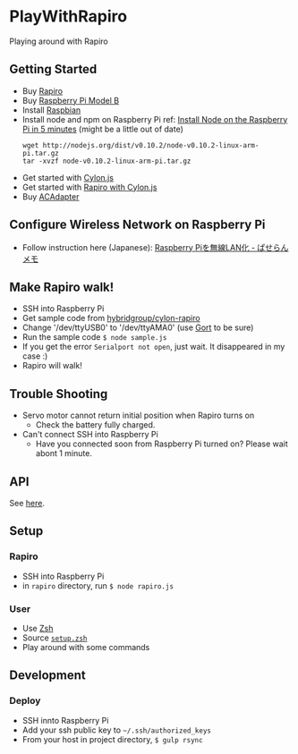 PlayWithRapiro
==============

Playing around with Rapiro

## Getting Started

- Buy [Rapiro](http://www.rapiro.com/)
- Buy [Raspberry Pi Model B](http://www.raspberrypi.org/products/model-b/)
- Install [Raspbian](http://www.raspbian.org/)
- Install node and npm on Raspberry Pi
  ref: [Install Node on the Raspberry Pi in 5 minutes](http://joshondesign.com/2013/10/23/noderpi) (might be a little out of date)
  ```
  wget http://nodejs.org/dist/v0.10.2/node-v0.10.2-linux-arm-pi.tar.gz
  tar -xvzf node-v0.10.2-linux-arm-pi.tar.gz
  ```
- Get started with [Cylon.js](http://cylonjs.com/)
- Get started with [Rapiro with Cylon.js](http://cylonjs.com/documentation/platforms/rapiro/)
- Buy [ACAdapter](http://wiki.rapiro.com/page/ac-adaptor_ja/)

## Configure Wireless Network on Raspberry Pi

- Follow instruction here (Japanese): [Raspberry Piを無線LAN化 - ぱせらんメモ](http://d.hatena.ne.jp/pasela/20121224/raspi_wlan)

## Make Rapiro walk!

- SSH into Raspberry Pi
- Get sample code from [hybridgroup/cylon-rapiro](https://github.com/hybridgroup/cylon-rapiro)
- Change '/dev/ttyUSB0' to '/dev/ttyAMA0' (use [Gort](http://gort.io/) to be sure)
- Run the sample code `$ node sample.js`
- If you get the error `Serialport not open`, just wait. It disappeared in my case :)
- Rapiro will walk!

## Trouble Shooting
- Servo motor cannot return initial position when Rapiro turns on
  - Check the battery fully charged.
- Can't connect SSH into Raspberry Pi
  - Have you connected soon from Raspberry Pi turned on? Please wait abont 1 minute.

## API
See [here](http://cylonjs.com/documentation/drivers/rapiro/).

## Setup

### Rapiro

- SSH into Raspberry Pi
- in `rapiro` directory, run `$ node rapiro.js`

### User

- Use [Zsh](http://www.zsh.org/)
- Source [`setup.zsh`](https://github.com/Genki-S/PlayWithRapiro/blob/master/user/setup.zsh)
- Play around with some commands

## Development

### Deploy

- SSH innto Raspberry Pi
- Add your ssh public key to `~/.ssh/authorized_keys`
- From your host in project directory, `$ gulp rsync`
